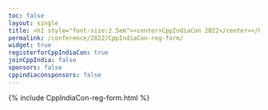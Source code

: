 ```yaml
---
toc: false
layout: single
title: <h1 style="font-size:2.5em"><center>CppIndiaCon 2022</center></h1><center><p style="font-size:0.75em">The C++ festival of India</p><center><p style="font-size:1.5em">Registration Form
permalink: /conference/2022/CppIndiaCon-reg-form/
widget: true
registerforCppIndiaCon: true
joinCppIndia: false
sponsors: false
cppindiaconsponsors: false
---
```


{% include CppIndiaCon-reg-form.html %}

<pre>















</pre>